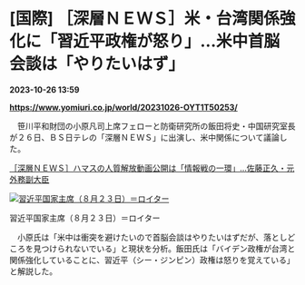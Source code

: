 # [国際] ［深層ＮＥＷＳ］米・台湾関係強化に「習近平政権が怒り」…米中首脳会談は「やりたいはず」

**2023-10-26 13:59**

**https://www.yomiuri.co.jp/world/20231026-OYT1T50253/**

　笹川平和財団の小原凡司上席フェローと防衛研究所の飯田将史・中国研究室長が２６日、ＢＳ日テレの「深層ＮＥＷＳ」に出演し、米中関係について議論した。

[［深層ＮＥＷＳ］ハマスの人質解放動画公開は「情報戦の一環」…佐藤正久・元外務副大臣](https://www.yomiuri.co.jp/world/20231025-OYT1T50223/)

[![習近平国家主席（８月２３日）＝ロイター](https://www.yomiuri.co.jp/media/2023/10/20231026-OYT1I50178-1.jpg)](https://www.yomiuri.co.jp/pluralphoto/20231026-OYT1I50178/)

習近平国家主席（８月２３日）＝ロイター

　小原氏は「米中は衝突を避けたいので首脳会談はやりたいはずだが、落としどころを見つけられないでいる」と現状を分析。飯田氏は「バイデン政権が台湾と関係強化していることに、習近平（シー・ジンピン）政権は怒りを覚えている」と解説した。